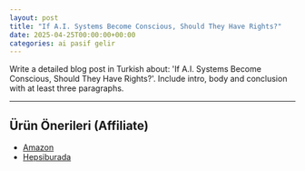 ```yaml
---
layout: post
title: "If A.I. Systems Become Conscious, Should They Have Rights?"
date: 2025-04-25T00:00:00+00:00
categories: ai pasif gelir
---
```


Write a detailed blog post in Turkish about: 'If A.I. Systems Become Conscious, Should They Have Rights?'. Include intro, body and conclusion with at least three paragraphs.


---
## Ürün Önerileri (Affiliate)
- [Amazon](https://www.amazon.com/dp/?tag=YOUR_AMAZON_TAG)
- [Hepsiburada](https://www.hepsiburada.com/?tag=YOUR_HEPSIBURADA_TAG)
